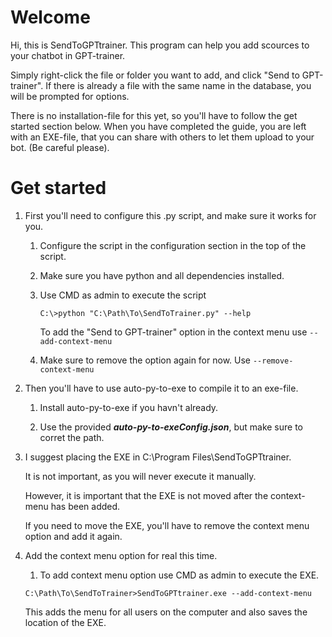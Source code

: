 # Welcome

Hi, this is SendToGPTtrainer.
This program can help you add scources to your chatbot in GPT-trainer.

Simply right-click the file or folder you want to add, and click "Send to GPT-trainer".
If there is already a file with the same name in the database, you will be prompted for options.

There is no installation-file for this yet, so you'll have to follow the get started section below.
When you have completed the guide, you are left with an EXE-file, that you can share with others to let them upload to your bot. (Be careful please).

# Get started

1. First you'll need to configure this .py script, and make sure it works for you.

    1. Configure the script in the configuration section in the top of the script.

    2. Make sure you have python and all dependencies installed.

    3. Use CMD as admin to execute the script

        `C:\>python "C:\Path\To\SendToTrainer.py" --help`

        To add the "Send to GPT-trainer" option in the context menu use `--add-context-menu`
    4. Make sure to remove the option again for now. Use `--remove-context-menu`


2. Then you'll have to use auto-py-to-exe to compile it to an exe-file.

    1. Install auto-py-to-exe if you havn't already.

    2. Use the provided ***auto-py-to-exeConfig.json***, but make sure to corret the path.


3. I suggest placing the EXE in C:\Program Files\SendToGPTtrainer.

    It is not important, as you will never execute it manually.

    However, it is important that the EXE is not moved after the context-menu has been added.

    If you need to move the EXE, you'll have to remove the context menu option and add it again.


4. Add the context menu option for real this time.

    1. To add context menu option use CMD as admin to execute the EXE.

    `C:\Path\To\SendToTrainer>SendToGPTtrainer.exe --add-context-menu`

    This adds the menu for all users on the computer and also saves the location of the EXE.

